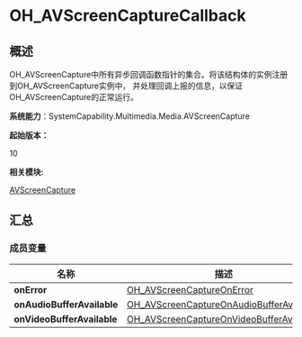 # OH_AVScreenCaptureCallback


## 概述

OH_AVScreenCapture中所有异步回调函数指针的集合。将该结构体的实例注册到OH_AVScreenCapture实例中， 并处理回调上报的信息，以保证OH_AVScreenCapture的正常运行。

**系统能力**：SystemCapability.Multimedia.Media.AVScreenCapture

**起始版本：**

10

**相关模块:**

[AVScreenCapture](_a_v_screen_capture.md)


## 汇总


### 成员变量

| 名称 | 描述 | 
| -------- | -------- |
| **onError** | [OH_AVScreenCaptureOnError](_a_v_screen_capture.md#oh_avscreencaptureonerror) | 
| **onAudioBufferAvailable** | [OH_AVScreenCaptureOnAudioBufferAvailable](_a_v_screen_capture.md#oh_avscreencaptureonaudiobufferavailable) | 
| **onVideoBufferAvailable** | [OH_AVScreenCaptureOnVideoBufferAvailable](_a_v_screen_capture.md#oh_avscreencaptureonvideobufferavailable) | 
